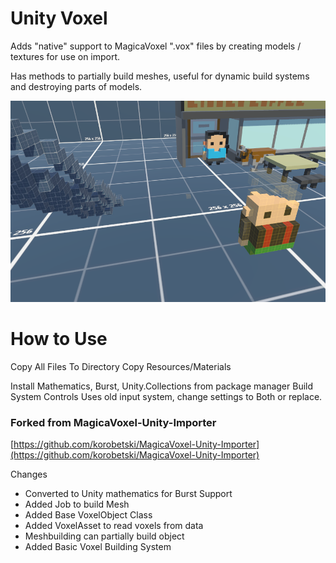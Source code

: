 # Unity Voxel
Adds "native" support to MagicaVoxel ".vox" files by creating models / textures for use on import.

Has methods to partially build meshes, useful for dynamic build systems and destroying parts of models.

![Voxel Unity](VoxelBuild.png)

# How to Use

Copy All Files To Directory
Copy Resources/Materials

Install Mathematics, Burst, Unity.Collections from package manager
Build System Controls Uses old input system, change settings to Both or replace.

### Forked from MagicaVoxel-Unity-Importer

[https://github.com/korobetski/MagicaVoxel-Unity-Importer](https://github.com/korobetski/MagicaVoxel-Unity-Importer)

Changes
 - Converted to Unity mathematics for Burst Support
 - Added Job to build Mesh
 - Added Base VoxelObject Class
 - Added VoxelAsset to read voxels from data
 - Meshbuilding can partially build object
 - Added Basic Voxel Building System